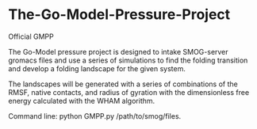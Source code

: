 # The-Go-Model-Pressure-Project
Official GMPP 

The Go-Model pressure project is designed to intake SMOG-server gromacs files and use a series of simulations to find the folding transition and develop a folding landscape for the given system. 

The landscapes will be generated with a series of combinations of the RMSF, native contacts, and radius of gyration with the dimensionless free energy calculated with the WHAM algorithm. 

Command line: python GMPP.py /path/to/smog/files.

